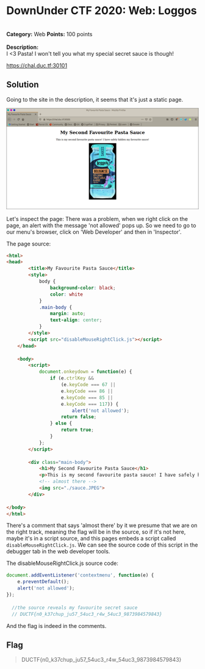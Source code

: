 # DownUnder CTF 2020: Web: Loggos
</br>**Category:** Web **Points:** 100 points
</br></br>
**Description:**</br>
I <3 Pasta! I won't tell you what my special secret sauce is though!

https://chal.duc.tf:30101
</br>

## Solution
Going to the site in the description, it seems that it's just a static page.

<p align=center><img src='webpage.png'></p>

Let's inspect the page:
There was a problem, when we right click on the page, an alert with the message 'not allowed' pops up.
So we need to go to our menu's browser, click on 'Web Developer' and then in 'Inspector'.

The page source:
```html
<html>
<head>
        <title>My Favourite Pasta Sauce</title>
        <style>
            body {
                background-color: black;
                color: white
            }
            .main-body {
                margin: auto;
                text-align: center;
            }
        </style>
        <script src="disableMouseRightClick.js"></script>
    </head>

    <body>
        <script>
            document.onkeydown = function(e) {
                if (e.ctrlKey && 
                    (e.keyCode === 67 || 
                    e.keyCode === 86 || 
                    e.keyCode === 85 || 
                    e.keyCode === 117)) {
                        alert('not allowed');
                    return false;
                } else {
                    return true;
                }
            };
        </script>

        <div class="main-body">
            <h1>My Second Favourite Pasta Sauce</h1>
            <p>This is my second favourite pasta sauce! I have safely hidden my favourite sauce!</p>
            <!-- almost there -->
            <img src="./sauce.JPEG">
        </div>
    
</body>
</html>
```

There's a comment that says 'almost there' by it we presume that we are on the right track, meaning the flag will be in the source, so if it's not here, maybe it's in a script source, and this pages embeds a script called `disableMouseRightClick.js`. We can see the source code of this script in the debugger tab in the web developer tools.

The disableMouseRightClick.js source code:
```js
document.addEventListener('contextmenu', function(e) {
    e.preventDefault();
    alert('not allowed');
});

  //the source reveals my favourite secret sauce 
  // DUCTF{n0_k37chup_ju57_54uc3_r4w_54uc3_9873984579843} 

```

And the flag is indeed in the comments.

## Flag
> DUCTF{n0_k37chup_ju57_54uc3_r4w_54uc3_9873984579843}
